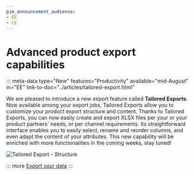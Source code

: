 ```yaml
---
pim_announcement_audience:
- EE
- CE
---
```


# Advanced product export capabilities
::: meta-data type="New" features="Productivity" available="mid-August" in="EE" link-to-doc="../articles/tailored-export.html"

We are pleased to introduce a new export feature called **Tailored Exports**. Now available among your export jobs, Tailored Exports allow you to customize your product export structure and content. Thanks to Tailored Exports, you can now easily create and export XLSX files per your or your product partners' needs, or per channel requirements. Its straightforward interface enables you to easily select, rename and reorder columns, and even adapt the content of your attributes. This new capability will be enriched with more functionalities in the coming weeks, stay tuned!

![Tailored Export - Structure](../img/TailoredExport_Structure.png)

::: more
[Export your data](../articles/exports.html)
:::
